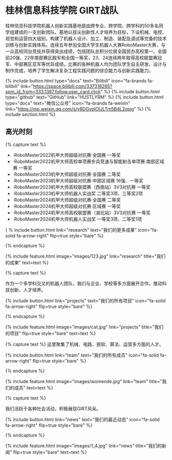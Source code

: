 ---
---

#  桂林信息科技学院 GIRT战队

桂林信息科技学院机器人创新实践基地是由跨专业、跨学院、跨学科的50多名同学组建成的一支创新团队。基地以拔尖创新性人才培养为目标，下设机械、电控、视觉和运营四大组别，构建了机器人设计、加工、制造、装配及调试等完备的技术训练与创新实践体系。连续五年参加全国大学生机器人大赛RoboMaster大赛，与一众高校同台竞技并获得突出成绩，包括团队总积分位居全国民办高校第一、全国前20强、22年南部赛区殿军和全国一等奖，23、24连续两年取得高校联盟赛冠军、中部赛区亚军等优异成绩。比赛的各种机器人均为团队学生自主研发、设计与制作完成，培养了学生解决复杂工程实践问题的综合能力与创新实践能力。

{%
  include button.html
  type="docs"
  text="Bilibili"
  icon="fa-brands fa-bilibili"
  link="https://space.bilibili.com/337318265?spm_id_from=333.1387.follow.user_card.click"
%}
{%
  include button.html
  type="github"
  text="GitHub"
  link="HUSTLYRM"
%}
{%
  include button.html
  type="docs"
  text="微信公众号"
  icon="fa-brands fa-weixin"
  link="https://mp.weixin.qq.com/s/y8DGvpIOlJLTm5B4L2qsig"
%}
{% include section.html %}

## 高光时刻

{% capture text %}

<ul>
  <li>·RoboMaster2022机甲大师超级对抗赛·全国赛 一等奖</li>
  <li>·RoboMaster2022机甲大师高校单项赛步兵竞速与智能射击单项赛·南部区域赛 一等奖</li>
  <li>·RoboMaster2023机甲大师超级对抗赛·全国赛 二等奖</li>
  <li>·RoboMaster2023机甲大师超级对抗赛·中部区域赛 16强、一等奖</li>
  <li>·RoboMaster2023机甲大师高校联盟赛（西南站）3V3对抗赛 一等奖</li>
  <li>·RoboMaster2023机甲大师机器人实战奖 二等奖3项、三等奖2项</li>
  <li>·RoboMaster2024机甲大师超级对抗赛·全国赛 二等奖</li>
  <li>·RoboMaster2024机甲大师超级对抗赛·区域赛 一等奖</li>
  <li>·RoboMaster2024机甲大师高校联盟赛（湖北站）3V3对抗赛 一等奖</li>
  <li>·RoboMaster2024机甲大师机器人实战奖 一等奖3项、二等奖1项</li>
</ul>
{ %
  include button.html
  link="research"
  text="我们的更多成果"
  icon="fa-solid fa-arrow-right"
  flip=true
  style="bare"
%}

{% endcapture %}

{%
  include feature.html
  image="images/123.jpg"
  link="research"
  title="我们的成果"
  text=text
%}

{% capture text %}

作为一个多学科交叉的机器人团队，我们与企业、学校等多方面展开合作。推动科技创新，人才培养。

{%
  include button.html
  link="projects"
  text="我们的所有项目"
  icon="fa-solid fa-arrow-right"
  flip=true
  style="bare"
%}

{% endcapture %}

{%
  include feature.html
  image="images/cat.jpg"
  link="projects"
  title="我们的项目"
  flip=true
  style="bare"
  text=text
%}




{% capture text %}
这里聚集了机械、电路、嵌软、算法、运营多方面的人才。

{%
  include button.html
  link="team"
  text="我们的所有成员"
  icon="fa-solid fa-arrow-right"
  flip=true
  style="bare"
%}

{% endcapture %}

{%
  include feature.html
  image="images/womende.jpg"
  link="team"
  title="我们的成员"
  text=text
%}

{% capture text %}

我们活跃于各种社会活动，积极展现GIRT风采。

{%
  include button.html
  link="news"
  text="我们的最近动态"
  icon="fa-solid fa-arrow-right"
  flip=true
  style="bare"
%}

{% endcapture %}

{%
  include feature.html
  image="images/1_4.jpg"
  link="news"
  title="我们的新闻"
  flip=true
  style="bare"
  text=text
%}
